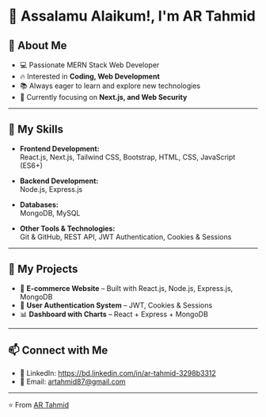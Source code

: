 # 👋 Assalamu Alaikum!, I'm AR Tahmid  

## 👀 About Me  
- 💻 Passionate MERN Stack Web Developer  
- 🔥 Interested in **Coding, Web Development**  
- 📚 Always eager to learn and explore new technologies  
- 🌱 Currently focusing on **Next.js, and Web Security**  

---

## 🎯 My Skills  
- **Frontend Development:**  
  React.js, Next.js, Tailwind CSS, Bootstrap, HTML, CSS, JavaScript (ES6+)  

- **Backend Development:**  
  Node.js, Express.js  

- **Databases:**  
  MongoDB, MySQL  

- **Other Tools & Technologies:**  
  Git & GitHub, REST API, JWT Authentication, Cookies & Sessions  

---

## 🚀 My Projects  
- 🛒 **E-commerce Website** – Built with React.js, Node.js, Express.js, MongoDB  
- 👤 **User Authentication System** – JWT, Cookies & Sessions  
- 📊 **Dashboard with Charts** – React + Express + MongoDB  

---

## 📫 Connect with Me  
- 💼 LinkedIn: https://bd.linkedin.com/in/ar-tahmid-3298b3312
- 📧 Email: artahmid87@gmail.com

---
⭐️ From [AR Tahmid](https://github.com/artahmid87)
